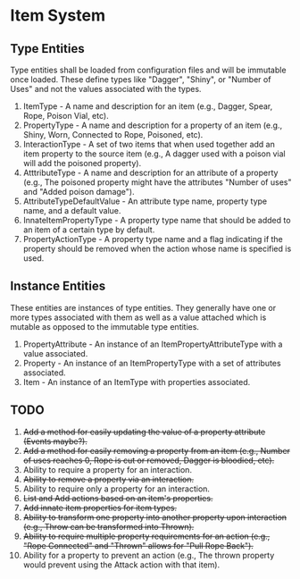 # Item System

## Type Entities
Type entities shall be loaded from configuration files and will be immutable once loaded. These define types like "Dagger", "Shiny", or "Number of Uses" and not the values associated with the types.

1. ItemType - A name and description for an item (e.g., Dagger, Spear, Rope, Poison Vial, etc).
2. PropertyType - A name and description for a property of an item (e.g., Shiny, Worn, Connected to Rope, Poisoned, etc).
3. InteractionType - A set of two items that when used together add an item property to the source item (e.g., A dagger used with a poison vial will add the poisoned property).
4. AtttributeType - A name and description for an attribute of a property (e.g., The poisoned property might have the attributes "Number of uses" and "Added poison damage").
5. AttributeTypeDefaultValue - An attribute type name, property type name, and a default value.
6. InnateItemPropertyType - A property type name that should be added to an item of a certain type by default.
7. PropertyActionType - A property type name and a flag indicating if the property should be removed when the action whose name is specified is used.

## Instance Entities
These entities are instances of type entities. They generally have one or more types associated with them as well as a value attached which is mutable as opposed to the immutable type entities.

1. PropertyAttribute - An instance of an ItemPropertyAttributeType with a value associated.
2. Property - An instance of an ItemPropertyType with a set of attributes associated.
3. Item - An instance of an ItemType with properties associated.


## TODO

1. ~~Add a method for easily updating the value of a property attribute (Events maybe?).~~
2. ~~Add a method for easily removing a property from an item (e.g., Number of uses reaches 0, Rope is cut or removed, Dagger is bloodied, etc).~~
3. Ability to require a property for an interaction.
4. ~~Ability to remove a property via an interaction.~~
5. Ability to require only a property for an interaction.
6. ~~List and Add actions based on an item's properties.~~
7. ~~Add innate item properties for item types.~~
8. ~~Ability to transform one property into another property upon interaction (e.g., Throw can be transformed into Thrown).~~
9. ~~Ability to require multiple property requirements for an action (e.g., "Rope Connected" and "Thrown" allows for "Pull Rope Back").~~
10. Ability for a property to prevent an action (e.g., The thrown property would prevent using the Attack action with that item).

